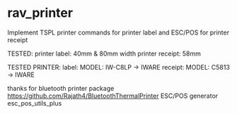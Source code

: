 # rav_printer

Implement TSPL printer commands for printer label and ESC/POS for printer receipt

TESTED:
printer label: 40mm & 80mm width
printer receipt: 58mm

TESTED PRINTER:
label: MODEL: IW-C8LP -> IWARE
receipt: MODEL: C5813 -> IWARE

thanks for bluetooth printer package https://github.com/Rajath4/BluetoothThermalPrinter
ESC/POS generator esc_pos_utils_plus



